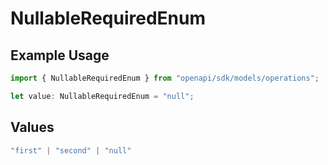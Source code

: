 # NullableRequiredEnum

## Example Usage

```typescript
import { NullableRequiredEnum } from "openapi/sdk/models/operations";

let value: NullableRequiredEnum = "null";
```

## Values

```typescript
"first" | "second" | "null"
```